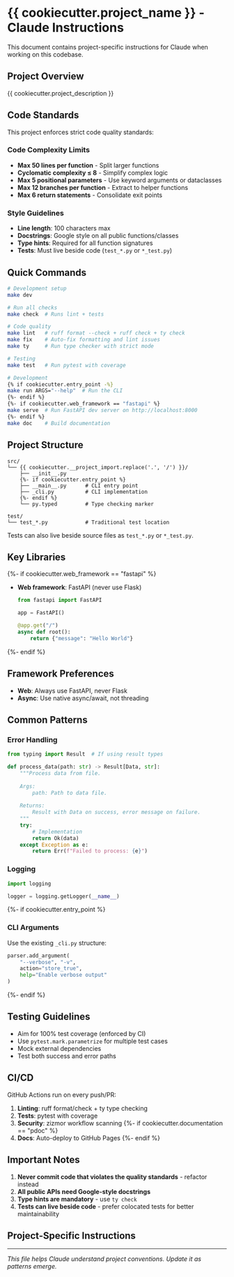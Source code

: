 # {{ cookiecutter.project_name }} - Claude Instructions

This document contains project-specific instructions for Claude when working on this codebase.

## Project Overview

{{ cookiecutter.project_description }}

## Code Standards

This project enforces strict code quality standards:

### Code Complexity Limits
- **Max 50 lines per function** - Split larger functions
- **Cyclomatic complexity ≤ 8** - Simplify complex logic  
- **Max 5 positional parameters** - Use keyword arguments or dataclasses
- **Max 12 branches per function** - Extract to helper functions
- **Max 6 return statements** - Consolidate exit points

### Style Guidelines
- **Line length**: 100 characters max
- **Docstrings**: Google style on all public functions/classes
- **Type hints**: Required for all function signatures
- **Tests**: Must live beside code (`test_*.py` or `*_test.py`)

## Quick Commands

```bash
# Development setup
make dev

# Run all checks
make check  # Runs lint + tests

# Code quality
make lint   # ruff format --check + ruff check + ty check
make fix    # Auto-fix formatting and lint issues
make ty     # Run type checker with strict mode

# Testing
make test   # Run pytest with coverage

# Development
{% if cookiecutter.entry_point -%}
make run ARGS="--help"  # Run the CLI
{%- endif %}
{%- if cookiecutter.web_framework == "fastapi" %}
make serve  # Run FastAPI dev server on http://localhost:8000
{%- endif %}
make doc    # Build documentation
```

## Project Structure

```
src/
└── {{ cookiecutter.__project_import.replace('.', '/') }}/
    ├── __init__.py
    {%- if cookiecutter.entry_point %}
    ├── __main__.py      # CLI entry point
    ├── _cli.py          # CLI implementation
    {%- endif %}
    └── py.typed         # Type checking marker

test/
└── test_*.py            # Traditional test location
```

Tests can also live beside source files as `test_*.py` or `*_test.py`.

## Key Libraries

{%- if cookiecutter.web_framework == "fastapi" %}
- **Web framework**: FastAPI (never use Flask)
  ```python
  from fastapi import FastAPI
  
  app = FastAPI()
  
  @app.get("/")
  async def root():
      return {"message": "Hello World"}
  ```
{%- endif %}

## Framework Preferences

- **Web**: Always use FastAPI, never Flask
- **Async**: Use native async/await, not threading

## Common Patterns

### Error Handling
```python
from typing import Result  # If using result types

def process_data(path: str) -> Result[Data, str]:
    """Process data from file.
    
    Args:
        path: Path to data file.
        
    Returns:
        Result with Data on success, error message on failure.
    """
    try:
        # Implementation
        return Ok(data)
    except Exception as e:
        return Err(f"Failed to process: {e}")
```

### Logging
```python
import logging

logger = logging.getLogger(__name__)
```

{%- if cookiecutter.entry_point %}

### CLI Arguments
Use the existing `_cli.py` structure:
```python
parser.add_argument(
    "--verbose", "-v",
    action="store_true",
    help="Enable verbose output"
)
```
{%- endif %}

## Testing Guidelines

- Aim for 100% test coverage (enforced by CI)
- Use `pytest.mark.parametrize` for multiple test cases
- Mock external dependencies
- Test both success and error paths

## CI/CD

GitHub Actions run on every push/PR:
1. **Linting**: ruff format/check + ty type checking
2. **Tests**: pytest with coverage
3. **Security**: zizmor workflow scanning
{%- if cookiecutter.documentation == "pdoc" %}
4. **Docs**: Auto-deploy to GitHub Pages
{%- endif %}

## Important Notes

1. **Never commit code that violates the quality standards** - refactor instead
2. **All public APIs need Google-style docstrings**
3. **Type hints are mandatory** - use `ty check`
4. **Tests can live beside code** - prefer colocated tests for better maintainability

## Project-Specific Instructions

<!-- Add any project-specific Claude instructions here -->

---
*This file helps Claude understand project conventions. Update it as patterns emerge.*